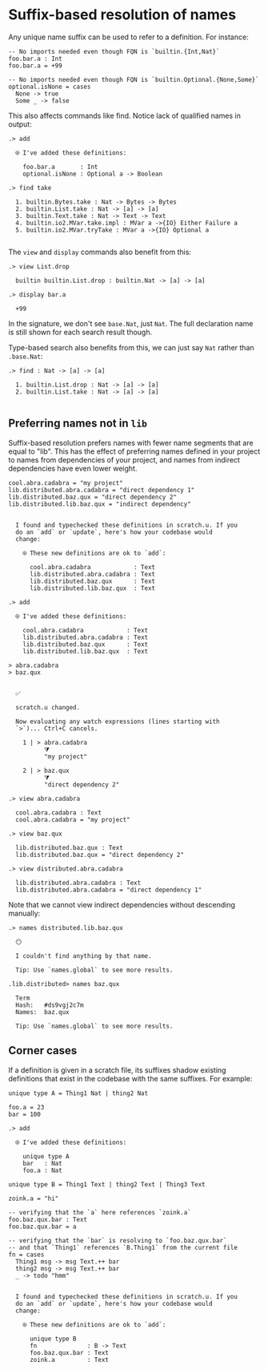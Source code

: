 # Suffix-based resolution of names

Any unique name suffix can be used to refer to a definition. For instance:

```unison
-- No imports needed even though FQN is `builtin.{Int,Nat}`
foo.bar.a : Int
foo.bar.a = +99

-- No imports needed even though FQN is `builtin.Optional.{None,Some}`
optional.isNone = cases
  None -> true
  Some _ -> false
```

This also affects commands like find. Notice lack of qualified names in output:

```ucm
.> add

  ⍟ I've added these definitions:
  
    foo.bar.a       : Int
    optional.isNone : Optional a -> Boolean

.> find take

  1. builtin.Bytes.take : Nat -> Bytes -> Bytes
  2. builtin.List.take : Nat -> [a] -> [a]
  3. builtin.Text.take : Nat -> Text -> Text
  4. builtin.io2.MVar.take.impl : MVar a ->{IO} Either Failure a
  5. builtin.io2.MVar.tryTake : MVar a ->{IO} Optional a
  

```
The `view` and `display` commands also benefit from this:

```ucm
.> view List.drop

  builtin builtin.List.drop : builtin.Nat -> [a] -> [a]

.> display bar.a

  +99

```
In the signature, we don't see `base.Nat`, just `Nat`. The full declaration name is still shown for each search result though.

Type-based search also benefits from this, we can just say `Nat` rather than `.base.Nat`:

```ucm
.> find : Nat -> [a] -> [a]

  1. builtin.List.drop : Nat -> [a] -> [a]
  2. builtin.List.take : Nat -> [a] -> [a]
  

```
## Preferring names not in `lib`

Suffix-based resolution prefers names with fewer name segments that are equal to "lib". This
has the effect of preferring names defined in your project to names from dependencies of your project, and names from indirect dependencies have even lower weight.

```unison
cool.abra.cadabra = "my project"
lib.distributed.abra.cadabra = "direct dependency 1"
lib.distributed.baz.qux = "direct dependency 2"
lib.distributed.lib.baz.qux = "indirect dependency"
```

```ucm

  I found and typechecked these definitions in scratch.u. If you
  do an `add` or `update`, here's how your codebase would
  change:
  
    ⍟ These new definitions are ok to `add`:
    
      cool.abra.cadabra            : Text
      lib.distributed.abra.cadabra : Text
      lib.distributed.baz.qux      : Text
      lib.distributed.lib.baz.qux  : Text

```
```ucm
.> add

  ⍟ I've added these definitions:
  
    cool.abra.cadabra            : Text
    lib.distributed.abra.cadabra : Text
    lib.distributed.baz.qux      : Text
    lib.distributed.lib.baz.qux  : Text

```
```unison
> abra.cadabra
> baz.qux
```

```ucm

  ✅
  
  scratch.u changed.
  
  Now evaluating any watch expressions (lines starting with
  `>`)... Ctrl+C cancels.

    1 | > abra.cadabra
          ⧩
          "my project"
  
    2 | > baz.qux
          ⧩
          "direct dependency 2"

```
```ucm
.> view abra.cadabra

  cool.abra.cadabra : Text
  cool.abra.cadabra = "my project"

.> view baz.qux

  lib.distributed.baz.qux : Text
  lib.distributed.baz.qux = "direct dependency 2"

```
```ucm
.> view distributed.abra.cadabra

  lib.distributed.abra.cadabra : Text
  lib.distributed.abra.cadabra = "direct dependency 1"

```
Note that we cannot view indirect dependencies without descending manually:
```ucm
.> names distributed.lib.baz.qux

  😶
  
  I couldn't find anything by that name.
  
  Tip: Use `names.global` to see more results.

```
```ucm
.lib.distributed> names baz.qux

  Term
  Hash:   #ds9vgj2c7m
  Names:  baz.qux
  
  Tip: Use `names.global` to see more results.

```
## Corner cases

If a definition is given in a scratch file, its suffixes shadow existing definitions that exist in the codebase with the same suffixes. For example:

```unison
unique type A = Thing1 Nat | thing2 Nat

foo.a = 23
bar = 100
```

```ucm
.> add

  ⍟ I've added these definitions:
  
    unique type A
    bar   : Nat
    foo.a : Nat

```
```unison
unique type B = Thing1 Text | thing2 Text | Thing3 Text

zoink.a = "hi"

-- verifying that the `a` here references `zoink.a`
foo.baz.qux.bar : Text
foo.baz.qux.bar = a

-- verifying that the `bar` is resolving to `foo.baz.qux.bar`
-- and that `Thing1` references `B.Thing1` from the current file
fn = cases
  Thing1 msg -> msg Text.++ bar
  thing2 msg -> msg Text.++ bar
  _ -> todo "hmm"
```

```ucm

  I found and typechecked these definitions in scratch.u. If you
  do an `add` or `update`, here's how your codebase would
  change:
  
    ⍟ These new definitions are ok to `add`:
    
      unique type B
      fn              : B -> Text
      foo.baz.qux.bar : Text
      zoink.a         : Text

```
